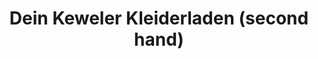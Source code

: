 ---
title: "Dein Keweler Kleiderladen (second hand)"
url: /bruchkoebel/dein-keweler-kleiderladen-second-hand/
shop: Kleidung
---